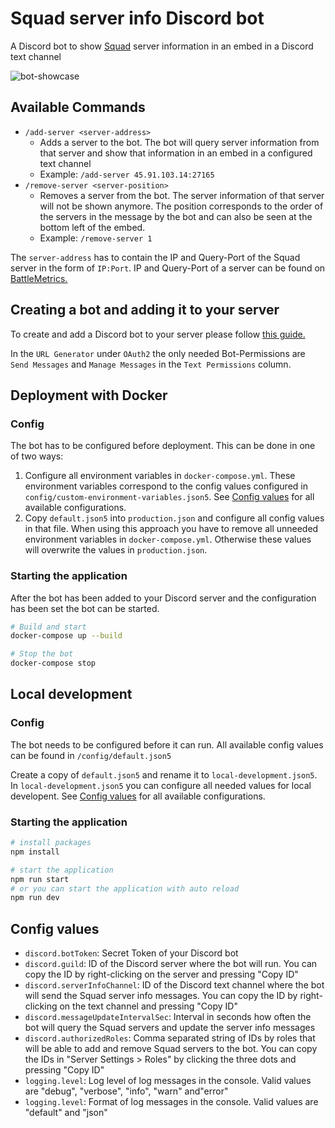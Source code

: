 # Squad server info Discord bot

A Discord bot to show [Squad](https://joinsquad.com/) server information in an embed in a Discord text channel

![bot-showcase](https://user-images.githubusercontent.com/24782633/210171593-96470974-541f-45a2-9c08-e6f2d1134512.png)

## Available Commands

- `/add-server <server-address>`
  - Adds a server to the bot. The bot will query server information from that server and show that information in an embed in a configured text channel
  - Example: `/add-server 45.91.103.14:27165`
- `/remove-server <server-position>`
  - Removes a server from the bot. The server information of that server will not be shown anymore. The position corresponds to the order of the servers in the message by the bot and can also be seen at the bottom left of the embed.
  - Example: `/remove-server 1`

The `server-address` has to contain the IP and Query-Port of the Squad server in the form of `IP:Port`. IP and Query-Port of a server can be found on [BattleMetrics.](https://www.battlemetrics.com)

## Creating a bot and adding it to your server

To create and add a Discord bot to your server please follow [this guide.](https://discordjs.guide/preparations/adding-your-bot-to-servers.html#bot-invite-links)

In the `URL Generator` under `OAuth2` the only needed Bot-Permissions are `Send Messages` and `Manage Messages` in the `Text Permissions` column.

## Deployment with Docker
### Config

The bot has to be configured before deployment.
This can be done in one of two ways:

1. Configure all environment variables in `docker-compose.yml`. These environment variables correspond to the config values configured in `config/custom-environment-variables.json5`. See [Config values](#config-values) for all available configurations.
2. Copy `default.json5` into `production.json` and configure all config values in that file. When using this approach you have to remove all unneeded environment variables in `docker-compose.yml`. Otherwise these values will overwrite the values in `production.json`.

### Starting the application
After the bot has been added to your Discord server and the configuration has been set the bot can be started.
```bash
# Build and start
docker-compose up --build

# Stop the bot
docker-compose stop
```

## Local development
### Config

The bot needs to be configured before it can run.
All available config values can be found in `/config/default.json5`

Create a copy of `default.json5` and rename it to `local-development.json5`.
In `local-development.json5` you can configure all needed values for local developent. See [Config values](#config-values) for all available configurations.

### Starting the application
```bash
# install packages
npm install

# start the application
npm run start
# or you can start the application with auto reload
npm run dev
```

## Config values
- `discord.botToken`: Secret Token of your Discord bot
- `discord.guild`: ID of the Discord server where the bot will run. You can copy the ID by right-clicking on the server and pressing "Copy ID"
- `discord.serverInfoChannel`: ID of the Discord text channel where the bot will send the Squad server info messages. You can copy the ID by right-clicking on the text channel and pressing "Copy ID"
- `discord.messageUpdateIntervalSec`: Interval in seconds how often the bot will query the Squad servers and update the server info messages
- `discord.authorizedRoles`: Comma separated string of IDs by roles that will be able to add and remove Squad servers to the bot. You can copy the IDs in "Server Settings > Roles" by clicking the three dots and pressing "Copy ID"
- `logging.level`: Log level of log messages in the console. Valid values are "debug", "verbose", "info", "warn" and"error"
- `logging.level`: Format of log messages in the console. Valid values are "default" and "json"
